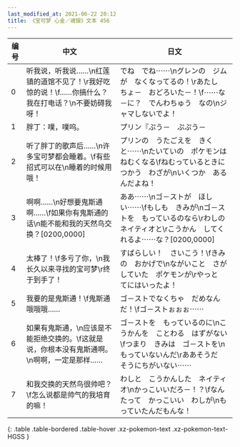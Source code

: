 ```yaml
---
last_modified_at: 2021-06-22 20:12
title: 《宝可梦 心金／魂银》文本 456
---
```

| 编号 | 中文 | 日文 |
| ---- | ---- | ---- |
| 0 | 听我说，听我说……\n红莲镇的道馆不见了！\r我好吃惊的说！\f……你搞什么？我在打电话？\n不要妨碍我呀！ | でね　でね⋯⋯\nグレンの　ジムが　なくなってるの！\rあたし　ちょ－　おどろいた－！\f⋯⋯な－に？　でんわちゅう　なの\nジャマしないでよ！ |
| 1 | 胖丁：噗，噗呜。 | プリン『ぷう－　ぷぷう－ |
| 2 | 听了胖丁的歌声后……\n许多宝可梦都会睡着。\f有些招式可以在\n睡着的时候用哦！ | プリンの　うたごえを　きくと⋯⋯\nたいていの　ポケモンは　ねむくなる\fねむっているときに　つかう　わざが\nいくつか　あるんだよね！ |
| 3 | 啊啊……\n好想要鬼斯通啊……\f如果你有鬼斯通的话\n能不能和我的天然鸟交换？[0200,0000] | ああ⋯⋯\nゴ－ストが　ほしい⋯⋯\fもしも　きみが\nゴ－ストを　もっているのなら\rわしの　ネイティオと\rこうかん　してくれるよ⋯⋯な？[0200,0000] |
| 4 | 太棒了！\f多亏了你，\n我长久以来寻找的宝可梦\r终于到手了！ | すばらしい！　さいこう！\fきみの　おかげで\nながいこと　さがしていた　ポケモンが\rやっと　てにはいったよ！ |
| 5 | 我要的是鬼斯通！\f鬼斯通哦哦哦…… | ゴ－ストでなくちゃ　だめなんだ！\fゴ－ストぉぉぉ⋯⋯ |
| 6 | 如果有鬼斯通，\n应该是不能拒绝交换的。\f这就是说，你根本没有鬼斯通啊。\n啊啊，一定是那样…… | ゴ－ストを　もっているのに\nこうかんを　ことわる　はずがない\fつまり　きみは　ゴ－ストを\nもっていないんだ\rああそうだ　そうにちがいない⋯⋯ |
| 7 | 和我交换的天然鸟很帅吧？\f怎么说都是帅气的我培育的嘛！ | わしと　こうかんした　ネイティオ\nかっこいいだろ－！？\fなんたって　かっこいい　わしが\nもっていたんだもんな！ |
{: .table .table-bordered .table-hover .xz-pokemon-text .xz-pokemon-text-HGSS }